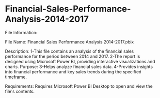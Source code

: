 # Financial-Sales-Performance-Analysis-2014-2017
File Information:


File Name:
Financial Sales Performance Analysis 2014-2017.pbix


Description:
1-This file contains an analysis of the financial sales performance for the period between 2014 and 2017.
2-The report is designed using Microsoft Power BI, providing interactive visualizations and charts.
Purpose:
3-Helps analyze financial sales data.
4-Provides insights into financial performance and key sales trends during the specified timeframe.


Requirements:
Requires Microsoft Power BI Desktop to open and view the file's contents.
